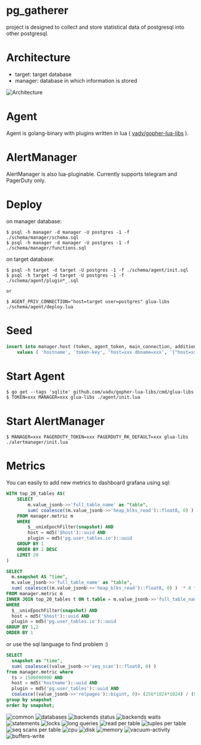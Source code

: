 # pg_gatherer

project is designed to collect and store statistical data of postgresql into other postgresql.

# Architecture

* target: target database
* manager: database in which information is stored

![Architecture](/img/arch.png)

# Agent

Agent is golang-binary with plugins written in lua ( [vadv/gopher-lua-libs](https://github.com/vadv/gopher-lua-libs) ).

# AlertManager

AlertManager is also lua-pluginable. Currently supports telegram and PagerDuty only.

# Deploy

on manager database:

```
$ psql -h manager -d manager -U postgres -1 -f ./schema/manager/schema.sql
$ psql -h manager -d manager -U postgres -1 -f ./schema/manager/functions.sql
```

on target database:

```
$ psql -h target -d target -U postgres -1 -f ./schema/agent/init.sql
$ psql -h target -d target -U postgres -1 -f ./schema/agent/plugin*_.sql

or

$ AGENT_PRIV_CONNECTION="host=target user=postgres" glua-libs ./schema/agent/deploy.lua
```

# Seed

```sql
insert into manager.host (token, agent_token, main_connection, additional_connections, maintenance, severity_policy_id)
    values ( 'hostname', 'token-key', 'host=xxx dbname=xxx', '{"host=xxx dbname=yyy"}'::text[], false, null);
```

# Start Agent

```
$ go get --tags 'sqlite' github.com/vadv/gopher-lua-libs/cmd/glua-libs
$ TOKEN=xxx MANAGER=xxx glua-libs ./agent/init.lua
```

# Start AlertManager

```
$ MANAGER=xxx PAGERDUTY_TOKEN=xxx PAGERDUTY_RK_DEFAULT=xxx glua-libs ./alertmanager/init.lua
```

# Metrics

You can easily to add new metrics to dashboard grafana using sql:

```sql
WITH top_20_tables AS(
    SELECT
        m.value_jsonb->>'full_table_name' as "table",
        sum( coalesce((m.value_jsonb->>'heap_blks_read')::float8, 0) )  as "rows"
    FROM manager.metric m
    WHERE
        $__unixEpochFilter(snapshot) AND
        host = md5('$host')::uuid AND
        plugin = md5('pg.user_tables.io')::uuid
    GROUP BY 1
    ORDER BY 2 DESC
    LIMIT 20
)

SELECT
  m.snapshot AS "time",
  m.value_jsonb->>'full_table_name' as "table",
  sum( coalesce((m.value_jsonb->>'heap_blks_read')::float8, 0) )  * 8 * 1024 as "heap"
FROM manager.metric m
INNER JOIN top_20_tables t ON t.table = m.value_jsonb->>'full_table_name'
WHERE
  $__unixEpochFilter(snapshot) AND
  host = md5('$host')::uuid AND
  plugin = md5('pg.user_tables.io')::uuid
GROUP BY 1,2
ORDER BY 1
```

or use the sql language to find problem :)

```sql
SELECT
  snapshot as "time",
  sum( coalesce((value_jsonb->>'seq_scan')::float8, 0) )
from manager.metric where
  ts > 1500000000 AND
  host = md5('hostname')::uuid AND
  plugin = md5('pg.user_tables')::uuid AND
  coalesce((value_jsonb->>'relpages')::bigint, 0)> (256*1024*1024) / (8*1024)
group by snapshot
order by snapshot;
```

![common](/img/common-stats.png)
![databases](/img/databases.png)
![backends status](/img/backends-status.png)
![backends waits](/img/backends-waits.png)
![statements](/img/statements.png)
![locks](/img/locks.png)
![long queries](/img/long-queries.png)
![read per table](/img/read-per-table.png)
![tuples per table](/img/tuples-per-table.png)
![seq scans per table](/img/seq-scans-per-table.png)
![cpu](/img/cpu.png)
![disk](/img/disk.png)
![memory](/img/memory.png)
![vacuum-activity](/img/vacuum-activity.png)
![buffers-write](/img/buffers-write.png)

